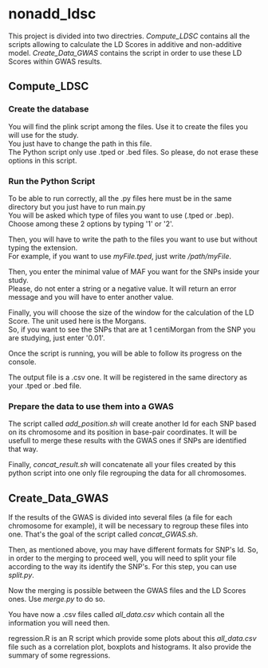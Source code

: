 # nonadd_ldsc
This project is divided into two directries. *Compute_LDSC* contains all the scripts allowing to calculate the LD Scores in additive and non-additive model. *Create_Data_GWAS* contains the script in order to use these LD Scores within GWAS results.

## Compute_LDSC

### Create the database
You will find the plink script among the files. Use it to create the files you will use for the study.  
You just have to change the path in this file.  
The Python script only use .tped or .bed files. So please, do not erase these options in this script.  

### Run the Python Script
To be able to run correctly, all the .py files here must be in the same directory but you just have to run main.py  
You will be asked which type of files you want to use (.tped or .bep). Choose among these 2 options by typing '1' or '2'.

Then, you will have to write the path to the files you want to use but without typing the extension.  
For example, if you want to use _myFile.tped_, just write _/path/myFile_.

Then, you enter the minimal value of MAF you want for the SNPs inside your study.  
Please, do not enter a string or a negative value. It will return an error message and you will have to enter another value.

Finally, you will choose the size of the window for the calculation of the LD Score. The unit used here is the Morgans.  
So, if you want to see the SNPs that are at 1 centiMorgan from the SNP you are studying, just enter '0.01'.

Once the script is running, you will be able to follow its progress on the console.

The output file is a .csv one. It will be registered in the same directory as your .tped or .bed file.

### Prepare the data to use them into a GWAS
The script called *add_position.sh* will create another Id for each SNP based on its chromosome and its position in base-pair coordinates. It will be usefull to merge these results with the GWAS ones if SNPs are identified that way.

Finally, *concat_result.sh* will concatenate all your files created by this python script into one only file regrouping the data for all chromosomes.


## Create_Data_GWAS

If the results of the GWAS is divided into several files (a file for each chromosome for example), it will be necessary to regroup these files into one. That's the goal of the script called *concat_GWAS.sh*.

Then, as mentioned above, you may have different formats for SNP's Id. So, in order to the merging to proceed well, you will need to split your file according to the way its identify the SNP's. For this step, you can use *split.py*.

Now the merging is possible between the GWAS files and the LD Scores ones. Use *merge.py* to do so.

You have now a .csv files called *all_data.csv* which contain all the information you will need then.

regression.R is an R script which provide some plots about this *all_data.csv* file such as a correlation plot, boxplots and histograms. It also provide the summary of some regressions.

